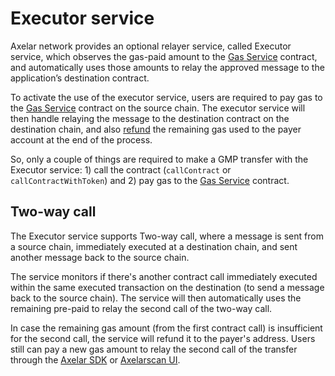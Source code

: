 # Executor service 

Axelar network provides an optional relayer service, called Executor service, which observes the gas-paid amount to the [Gas Service](/dev/gmp/gas-services/overview) contract, and automatically uses those amounts to relay the approved message to the application’s destination contract.

To activate the use of the executor service, users are required to pay gas to the [Gas Service](/dev/gmp/gas-services/overview) contract on the source chain. The executor service will then handle relaying the message to the destination contract on the destination chain, and also [refund](/dev/gmp/gas-services/refund) the remaining gas used to the payer account at the end of the process. 

So, only a couple of things are required to make a GMP transfer with the Executor service: 1) call the contract (`callContract` or `callContractWithToken`) and 2) pay gas to the [Gas Service](/dev/gmp/gas-services/overview) contract.

## Two-way call
The Executor service supports Two-way call, where a message is sent from a source chain, immediately executed at a destination chain, and sent another message back to the source chain.

The service monitors if there's another contract call immediately executed within the same executed transaction on the destination (to send a message back to the source chain). The service will then automatically uses the remaining pre-paid to relay the second call of the two-way call. 

In case the remaining gas amount (from the first contract call) is insufficient for the second call, the service will refund it to the payer's address. Users still can pay a new gas amount to relay the second call of the transfer through the [Axelar SDK](/dev/axelarjs-sdk/tx-status-query-recovery#22-erc-20-gas-payment) or [Axelarscan UI](/dev/gmp/gmp-tracker-recovery/recovery#increase-gas-payment-to-the-gas-receiver-on-the-source-chain).

